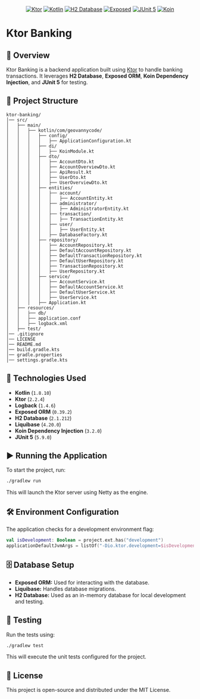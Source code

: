 <p align="center">
  <a href="#"><img src="https://img.shields.io/badge/Ktor-2.2.4-brightgreen" alt="Ktor"></a>
  <a href="#"><img src="https://img.shields.io/badge/Kotlin-1.8.10-blue" alt="Kotlin"></a>
  <a href="#"><img src="https://img.shields.io/badge/Database-H2-orange" alt="H2 Database"></a>
  <a href="#"><img src="https://img.shields.io/badge/Exposed-DAO-red" alt="Exposed"></a>
  <a href="#"><img src="https://img.shields.io/badge/Testing-JUnit5-purple" alt="JUnit 5"></a>
  <a href="#"><img src="https://img.shields.io/badge/DI-Koin-green" alt="Koin"></a>
</p>

# Ktor Banking

## 📌 Overview
Ktor Banking is a backend application built using [Ktor](https://ktor.io/) to handle banking transactions. It leverages **H2 Database**, **Exposed ORM**, **Koin Dependency Injection**, and **JUnit 5** for testing.

## 📂 Project Structure
```plaintext
ktor-banking/
│── src/
│   ├── main/
│   │   ├── kotlin/com/geovannycode/
│   │   │   ├── config/
│   │   │   │   ├── ApplicationConfiguration.kt
│   │   │   ├── di/
│   │   │   │   ├── KoinModule.kt
│   │   │   ├── dto/
│   │   │   │   ├── AccountDto.kt
│   │   │   │   ├── AccountOverviewDto.kt
│   │   │   │   ├── ApiResult.kt
│   │   │   │   ├── UserDto.kt
│   │   │   │   ├── UserOverviewDto.kt
│   │   │   ├── entities/
│   │   │   │   ├── account/
│   │   │   │   │   ├── AccountEntity.kt
│   │   │   │   ├── administrator/
│   │   │   │   │   ├── AdministratorEntity.kt
│   │   │   │   ├── transaction/
│   │   │   │   │   ├── TransactionEntity.kt
│   │   │   │   ├── user/
│   │   │   │   │   ├── UserEntity.kt
│   │   │   │   ├── DatabaseFactory.kt
│   │   │   ├── repository/
│   │   │   │   ├── AccountRepository.kt
│   │   │   │   ├── DefaultAccountRepository.kt
│   │   │   │   ├── DefaultTransactionRepository.kt
│   │   │   │   ├── DefaultUserRepository.kt
│   │   │   │   ├── TransactionRepository.kt
│   │   │   │   ├── UserRepository.kt
│   │   │   ├── service/
│   │   │   │   ├── AccountService.kt
│   │   │   │   ├── DefaultAccountService.kt
│   │   │   │   ├── DefaultUserService.kt
│   │   │   │   ├── UserService.kt
│   │   │   ├── Application.kt
│   ├── resources/
│   │   ├── db/
│   │   ├── application.conf
│   │   ├── logback.xml
│   ├── test/
│── .gitignore
│── LICENSE
│── README.md
│── build.gradle.kts
│── gradle.properties
│── settings.gradle.kts
```

## 🚀 Technologies Used
- **Kotlin** (`1.8.10`)
- **Ktor** (`2.2.4`)
- **Logback** (`1.4.6`)
- **Exposed ORM** (`0.39.2`)
- **H2 Database** (`2.1.212`)
- **Liquibase** (`4.20.0`)
- **Koin Dependency Injection** (`3.2.0`)
- **JUnit 5** (`5.9.0`)

## ▶️ Running the Application
To start the project, run:
```sh
./gradlew run
```
This will launch the Ktor server using Netty as the engine.

## 🛠️ Environment Configuration
The application checks for a development environment flag:
```kotlin
val isDevelopment: Boolean = project.ext.has("development")
applicationDefaultJvmArgs = listOf("-Dio.ktor.development=$isDevelopment")
```

## 🗄️ Database Setup
- **Exposed ORM:** Used for interacting with the database.
- **Liquibase:** Handles database migrations.
- **H2 Database:** Used as an in-memory database for local development and testing.

## 🧪 Testing
Run the tests using:
```sh
./gradlew test
```
This will execute the unit tests configured for the project.

## 📜 License
This project is open-source and distributed under the MIT License.

